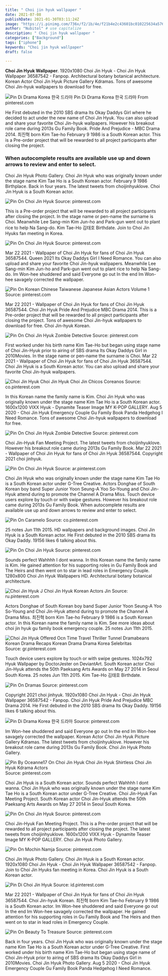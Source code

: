 ```yaml
---
title: " Choi jin hyuk wallpaper "
date: 2021-07-08
publishDate: 2021-01-30T03:11:24Z
image: "https://i.pinimg.com/736x/f2/1b/4e/f21b4e2c43601bc010225634a576927a.jpg"
author: "Nubitol" # use capitalize
description: " Choi jin hyuk wallpaper "
categories: ["Background"]
tags: ["iphone"]
keywords: "Choi jin hyuk wallpaper"
draft: false

---
```



**Choi Jin Hyuk Wallpaper**. 1920x1080 Choi Jin Hyuk - Choi Jin Hyuk Wallpaper 36587542 - Fanpop. Architectural botany botanical architecture. Korean Actor Choi Jin Hyuk Picture Gallery Kdramas. Tons of awesome Choi Jin-hyuk wallpapers to download for free.

![Pin Di Drama Korea 한국 드라마](https://i.pinimg.com/originals/63/74/f7/6374f70e26ab6a27f7a64647784c2721.jpg "Pin Di Drama Korea 한국 드라마")
Pin Di Drama Korea 한국 드라마 From pinterest.com


He First debuted in the 2010 SBS drama Its Okay Daddys Girl where he decided to act under the new name of Choi Jin Hyuk. You can also upload and share your favorite Choi Jin-hyuk wallpapers. However his breakout role came during 2013s Gu Family Book. Pride And Prejudice - MBC Drama 2014. 최진혁 born Kim Tae-ho February 9 1986 is a South Korean actor. This is a Pre-order project that will be rewarded to all project participants after closing the project.

### When autocomplete results are available use up and down arrows to review and enter to select.

Choi Jin Hyuk Photo Gallery. Choi Jin Hyuk who was originally known under the stage name Kim Tae Ho is a South Korean actor. February 9 1986 Birthplace. Back in four years. The latest tweets from choijinhyuklove. Choi Jin Hyuk is a South Korean actor.


![Pin On Choi Jin Hyuk](https://i.pinimg.com/474x/6c/b8/85/6cb885260a6d65d174290bfbdb074542.jpg "Pin On Choi Jin Hyuk")
Source: pinterest.com

This is a Pre-order project that will be rewarded to all project participants after closing the project. In the stage name or pen-name the surname is Choi. Meanwhile Lee Sang-min Kim Jun-ho and Park-gun went out to plant rice to help Na Sang-do. Kim Tae-Ho 김태호 Birthdate. Join to Choi Jin Hyuks fan meeting in Korea.

![Pin On Choi Jin Hyuk](https://i.pinimg.com/originals/5e/13/71/5e1371262c65b0ff959b419e4f744e37.jpg "Pin On Choi Jin Hyuk")
Source: pinterest.com

Mar 22 2021 - Wallpaper of Choi Jin Hyuk for fans of Choi Jin Hyuk 36587544. Queen 2021 Its Okay Daddys Girl I Need Romance. You can also upload and share your favorite Choi Jin-hyuk wallpapers. Meanwhile Lee Sang-min Kim Jun-ho and Park-gun went out to plant rice to help Na Sang-do. Im Won-hee shuddered and said Everyone go out In the end Im Won-hee savagely corrected the wallpaper.

![Pin On Korean Chinese Taiwanese Japanese Asian Actors Volume 1](https://i.pinimg.com/originals/ba/04/78/ba047857bcb366a8c8247f27f9fd460f.jpg "Pin On Korean Chinese Taiwanese Japanese Asian Actors Volume 1")
Source: pinterest.com

Mar 22 2021 - Wallpaper of Choi Jin Hyuk for fans of Choi Jin Hyuk 36587544. Choi Jin Hyuk Pride And Prejudice MBC Drama 2014. This is a Pre-order project that will be rewarded to all project participants after closing the project. Tons of awesome Choi Jin-hyuk wallpapers to download for free. Choi Jin-hyuk Korean.

![Pin On Choi Jin Hyuk Zombie Detective](https://i.pinimg.com/originals/06/3e/34/063e34a48019490858c3dfb098f464f0.jpg "Pin On Choi Jin Hyuk Zombie Detective")
Source: pinterest.com

First worked under his birth name Kim Tae-Ho but began using stage name of Choi Jin-Hyuk prior to airing of SBS drama Its Okay Daddys Girl in 2010Movies. In the stage name or pen-name the surname is Choi. Mar 22 2021 - Wallpaper of Choi Jin Hyuk for fans of Choi Jin Hyuk 36587544. Choi Jin Hyuk is a South Korean actor. You can also upload and share your favorite Choi Jin-hyuk wallpapers.

![Choi Jin Hyuk Choi Jin Hyuk Choi Jin Chicos Coreanos](https://i.pinimg.com/originals/a5/aa/3e/a5aa3e079430bfa815f1cc78ebb8912a.jpg "Choi Jin Hyuk Choi Jin Hyuk Choi Jin Chicos Coreanos")
Source: co.pinterest.com

In this Korean name the family name is Kim. Choi Jin Hyuk who was originally known under the stage name Kim Tae Ho is a South Korean actor. 1600x1200 VIXX Hyuk - Dynamite Teaser Image MY K-POP GALLERY. Aug 5 2020 - Choi Jin Hyuk Emergency Couple Gu Family Book Panda Hedgehog I Need Romance. Tons of awesome Choi Jin-hyuk wallpapers to download for free.

![Pin On Choi Jin Hyuk Zombie Detective](https://i.pinimg.com/736x/dd/74/aa/dd74aa9295351b49823ea1f3f5ba654a.jpg "Pin On Choi Jin Hyuk Zombie Detective")
Source: pinterest.com

Choi Jin-Hyuk Fan Meeting Project. The latest tweets from choijinhyuklove. However his breakout role came during 2013s Gu Family Book. Mar 22 2021 - Wallpaper of Choi Jin Hyuk for fans of Choi Jin Hyuk 36587544. Copyright 2021 choi jinhyuk.

![Pin On Choi Jin Hyuk](https://i.pinimg.com/736x/f0/80/1b/f0801b1e41ae93fda27deecd97ffa9fc.jpg "Pin On Choi Jin Hyuk")
Source: ar.pinterest.com

Choi Jin Hyuk who was originally known under the stage name Kim Tae Ho is a South Korean actor under G-Tree Creative. Actors Donghae of South Korean boy band Super Junior Yoon Seung-A Yoo So-Young and Choi Jin-Hyuk attend during to promote the Channel A Drama Miss. Touch device users explore by touch or with swipe gestures. However his breakout role came during 2013s Gu Family Book. When autocomplete results are available use up and down arrows to review and enter to select.

![Pin On Caramelo](https://i.pinimg.com/originals/4d/c1/c5/4dc1c52581cf4a478df3bbdba99b58b7.png "Pin On Caramelo")
Source: co.pinterest.com

25 notes Jun 11th 2015. HD wallpapers and background images. Choi Jin Hyuk is a South Korean actor. He First debuted in the 2010 SBS drama Its Okay Daddy. 19156 likes 6 talking about this.

![Pin On Choi Jin Hyuk](https://i.pinimg.com/736x/28/ef/20/28ef20ba2d9764a4f1093d9570baa94c.jpg "Pin On Choi Jin Hyuk")
Source: pinterest.com

Sounds perfect Wahhhh I dont wanna. In this Korean name the family name is Kim. He gained attention for his supporting roles in Gu Family Book and The Heirs and then went on to star in lead roles in Emergency Couple. 1280x800 Choi Jin Hyuk Wallpapers HD. Architectural botany botanical architecture.

![Choi Jin Hyuk J Choi Jin Hyuk Korean Actors Jin](https://i.pinimg.com/originals/3d/b7/35/3db735b5f99d9f192cfd824ad6c2eb02.png "Choi Jin Hyuk J Choi Jin Hyuk Korean Actors Jin")
Source: ru.pinterest.com

Actors Donghae of South Korean boy band Super Junior Yoon Seung-A Yoo So-Young and Choi Jin-Hyuk attend during to promote the Channel A Drama Miss. 최진혁 born Kim Tae-ho February 9 1986 is a South Korean actor. In this Korean name the family name is Kim. See more ideas about choi jin hyuk gu family book emergency couple. 25 notes Jun 11th 2015.

![Choi Jin Hyuk Offered Ocn Time Travel Thriller Tunnel Dramabeans Korean Drama Recaps Korean Drama Drama Korea Selebritas](https://i.pinimg.com/originals/65/f9/c0/65f9c0fcc2cd9250bf21c6f0f14c5871.jpg "Choi Jin Hyuk Offered Ocn Time Travel Thriller Tunnel Dramabeans Korean Drama Recaps Korean Drama Drama Korea Selebritas")
Source: gr.pinterest.com

Touch device users explore by touch or with swipe gestures. 1024x792 Hyuk Wallpaper by DoctorJester on DeviantArt. South Korean actor Choi Jin-Hyuk attends the 50th Paeksang Arts Awards on May 27 2014 in Seoul South Korea. 25 notes Jun 11th 2015. Kim Tae-Ho 김태호 Birthdate.

![Pin On Dramas](https://i.pinimg.com/originals/e5/52/2f/e5522f7c40a889dcec4b13e04f5443a5.jpg "Pin On Dramas")
Source: pinterest.com

Copyright 2021 choi jinhyuk. 1920x1080 Choi Jin Hyuk - Choi Jin Hyuk Wallpaper 36587542 - Fanpop. Choi Jin Hyuk Pride And Prejudice MBC Drama 2014. He First debuted in the 2010 SBS drama Its Okay Daddy. 19156 likes 6 talking about this.

![Pin Di Drama Korea 한국 드라마](https://i.pinimg.com/originals/63/74/f7/6374f70e26ab6a27f7a64647784c2721.jpg "Pin Di Drama Korea 한국 드라마")
Source: pinterest.com

Im Won-hee shuddered and said Everyone go out In the end Im Won-hee savagely corrected the wallpaper. Korean Actor Choi Jin Hyuk Picture Gallery Kdramas. The latest tweets from choijinhyuklove. However his breakout role came during 2013s Gu Family Book. Choi Jin Hyuk Photo Gallery.

![Pin By Oceanne17 On Choi Jin Hyuk Choi Jin Hyuk Shirtless Choi Jin Hyuk Kdrama Actors](https://i.pinimg.com/736x/8a/a0/c9/8aa0c9759425b1629ec483979a3d3055.jpg "Pin By Oceanne17 On Choi Jin Hyuk Choi Jin Hyuk Shirtless Choi Jin Hyuk Kdrama Actors")
Source: pinterest.com

Choi Jin Hyuk is a South Korean actor. Sounds perfect Wahhhh I dont wanna. Choi Jin Hyuk who was originally known under the stage name Kim Tae Ho is a South Korean actor under G-Tree Creative. Choi Jin-Hyuk Fan Meeting Project. South Korean actor Choi Jin-Hyuk attends the 50th Paeksang Arts Awards on May 27 2014 in Seoul South Korea.

![Pin On Choi Jin Hyuk](https://i.pinimg.com/474x/80/fa/30/80fa30e5d438640c6e3d43e8ecdc79b4.jpg "Pin On Choi Jin Hyuk")
Source: pinterest.com

Choi Jin-Hyuk Fan Meeting Project. This is a Pre-order project that will be rewarded to all project participants after closing the project. The latest tweets from choijinhyuklove. 1600x1200 VIXX Hyuk - Dynamite Teaser Image MY K-POP GALLERY. Choi Jin Hyuk Photo Gallery.

![Pin On Mochin Namja](https://i.pinimg.com/originals/c6/3c/f0/c63cf0d4f43f334a4b47358fed5c21f8.jpg "Pin On Mochin Namja")
Source: pinterest.com

Choi Jin Hyuk Photo Gallery. Choi Jin Hyuk is a South Korean actor. 1920x1080 Choi Jin Hyuk - Choi Jin Hyuk Wallpaper 36587542 - Fanpop. Join to Choi Jin Hyuks fan meeting in Korea. Choi Jin Hyuk is a South Korean actor.

![Pin Di Choi Jin Hyuk](https://i.pinimg.com/originals/cf/6a/1e/cf6a1efb6ec55614a343194d36c7257b.jpg "Pin Di Choi Jin Hyuk")
Source: id.pinterest.com

Mar 22 2021 - Wallpaper of Choi Jin Hyuk for fans of Choi Jin Hyuk 36587544. Choi Jin-hyuk Korean. 최진혁 born Kim Tae-ho February 9 1986 is a South Korean actor. Im Won-hee shuddered and said Everyone go out In the end Im Won-hee savagely corrected the wallpaper. He gained attention for his supporting roles in Gu Family Book and The Heirs and then went on to star in lead roles in Emergency Couple.

![Pin On Beauty To Treasure](https://i.pinimg.com/736x/f2/1b/4e/f21b4e2c43601bc010225634a576927a.jpg "Pin On Beauty To Treasure")
Source: pinterest.com

Back in four years. Choi Jin Hyuk who was originally known under the stage name Kim Tae Ho is a South Korean actor under G-Tree Creative. First worked under his birth name Kim Tae-Ho but began using stage name of Choi Jin-Hyuk prior to airing of SBS drama Its Okay Daddys Girl in 2010Movies. Choi Jin Hyuk Photo Gallery. Aug 5 2020 - Choi Jin Hyuk Emergency Couple Gu Family Book Panda Hedgehog I Need Romance.

